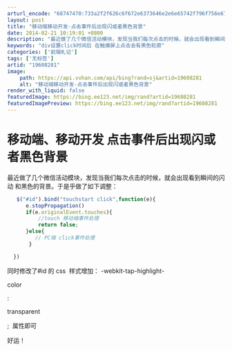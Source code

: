 ```yaml
---
arturl_encode: "68747470:733a2f2f626c6f672e6373646e2e6e65742f796f756e67716a:2f61727469636c652f64657461696c732f3139363038323831"
layout: post
title: "移动端移动开发-点击事件后出现闪或者黑色背景"
date: 2014-02-21 10:19:01 +0800
description: "最近做了几个微信活动模块，发现当我们每次点击的时候，就会出现看到瞬间的闪动 和黑色的背景。于是乎做了"
keywords: "div设置click时间后 在触摸屏上点击会有黑色轮廓"
categories: ['前端札记']
tags: ['无标签']
artid: "19608281"
image:
    path: https://api.vvhan.com/api/bing?rand=sj&artid=19608281
    alt: "移动端移动开发-点击事件后出现闪或者黑色背景"
render_with_liquid: false
featuredImage: https://bing.ee123.net/img/rand?artid=19608281
featuredImagePreview: https://bing.ee123.net/img/rand?artid=19608281
---
```


# 移动端、移动开发 点击事件后出现闪或者黑色背景

最近做了几个微信活动模块，发现当我们每次点击的时候，就会出现看到瞬间的闪动 和黑色的背景。于是乎做了如下调整：

```javascript
   $("#id").bind("touchstart click",function(e){
      e.stopPropagation()
      if(e.originalEvent.touches){
          //touch 移动端事件处理
          return false;
      }else{
         // PC端 click事件处理
       }

  })

```

  
同时修改了#id 的 css  样式增加：
-webkit-tap-highlight-

color

:

transparent

;  属性即可

好运！
